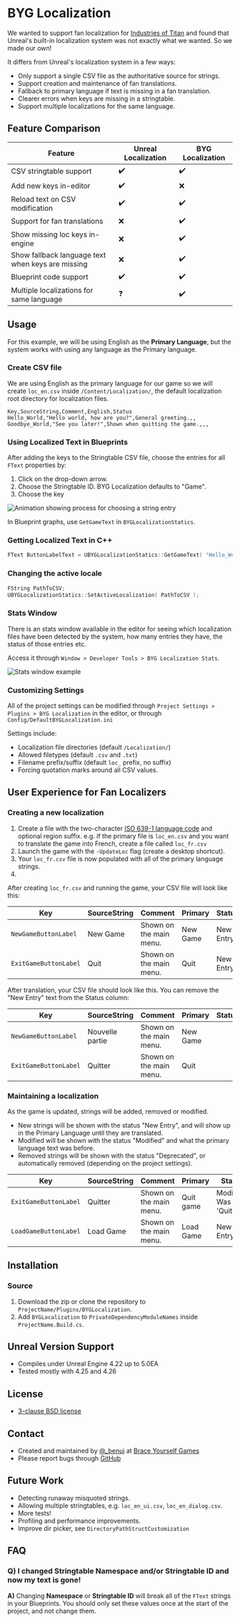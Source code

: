 # BYG Localization

We wanted to support fan localization for [Industries of
Titan](https://braceyourselfgames.com/industries-of-titan/) and found that
Unreal's built-in localization system was not exactly what we wanted. So we
made our own!

It differs from Unreal's localization system in a few ways:

* Only support a single CSV file as the authoritative source for strings.
* Support creation and maintenance of fan translations.
* Fallback to primary language if text is missing in a fan translation.
* Clearer errors when keys are missing in a stringtable.
* Support multiple localizations for the same language.



## Feature Comparison

| Feature | Unreal Localization | BYG Localization |
| --- | --- | --- |
| CSV stringtable support							| :heavy_check_mark: 	| :heavy_check_mark:	|
| Add new keys in-editor							| :heavy_check_mark:	| :x:					|
| Reload text on CSV modification					| :heavy_check_mark: 	| :heavy_check_mark:	|
| Support for fan translations						| :x:					| :heavy_check_mark:	|
| Show missing loc keys in-engine					| :x:					| :heavy_check_mark:	|
| Show fallback language text when keys are missing | :x:					| :heavy_check_mark:	|
| Blueprint code support							| :heavy_check_mark:	| :heavy_check_mark:	|
| Multiple localizations for same language			| :question:			| :heavy_check_mark:	|



## Usage

For this example, we will be using English as the **Primary Language**, but
the system works with using any language as the Primary language.

### Create CSV file

We are using English as the primary language for our game so we will create
`loc_en.csv` inside `/Content/Localization/`, the default localization root
directory for localization files. 

```
Key,SourceString,Comment,English,Status
Hello_World,"Hello world, how are you?",General greeting.,,
Goodbye_World,"See you later!",Shown when quitting the game.,,,
```

### Using Localized Text in Blueprints

After adding the keys to the Stringtable CSV file, choose the entries for all
`FText` properties by:

1. Click on the drop-down arrow.
2. Choose the Stringtable ID. BYG Localization defaults to "Game".
3. Choose the key

![Animation showing process for choosing a string entry](https://benui.ca/assets/unreal/stringtable.gif)

In Blueprint graphs, use `GetGameText` in `BYGLocalizationStatics`.

### Getting Localized Text in C++ 

```cpp
FText ButtonLabelText = UBYGLocalizationStatics::GetGameText( "Hello_World" );
```

### Changing the active locale

```cpp
FString PathToCSV;
UBYGLocalizationStatics::SetActiveLocalization( PathToCSV );
```

### Stats Window

There is an stats window available in the editor for seeing which localization
files have been detected by the system, how many entries they have, the status
of those entries etc.

Access it through `Window > Developer Tools > BYG Localization Stats`.

![Stats window example](https://benui.ca/assets/unreal/byglocalization-statswindow.png)

### Customizing Settings

All of the project settings can be modified through `Project Settings > Plugins > BYG Localization` in the editor, or through
`Config/DefaultBYGLocalization.ini`

Settings include:
* Localization file directories (default `/Localization/`)
* Allowed filetypes (default `.csv` and `.txt`)
* Filename prefix/suffix (default `loc_` prefix, no suffix)
* Forcing quotation marks around all CSV values.



## User Experience for Fan Localizers

### Creating a new localization

1. Create a file with the two-character [ISO 639-1 language
   code](https://en.wikipedia.org/wiki/List_of_ISO_639-1_codes) and optional
   region suffix. e.g. if the primary file is `loc_en.csv` and you want to
   translate the game into French, create a file called `loc_fr.csv`
2. Launch the game with the `-UpdateLoc` flag (create a desktop shortcut).
3. Your `loc_fr.csv` file is now populated with all of the primary language
   strings.
4. 

After creating `loc_fr.csv` and running the game, your CSV file will look like
this:

| Key | SourceString | Comment | Primary | Status |
| --- | --- | --- | --- | --- |
| `NewGameButtonLabel` | New Game | Shown on the main menu. | New Game | New Entry |
| `ExitGameButtonLabel` | Quit | Shown on the main menu. | Quit | New Entry |

After translation, your CSV file should look like this. You can remove the "New Entry" text from the Status column:

| Key | SourceString | Comment | Primary | Status |
| --- | --- | --- | --- | --- |
| `NewGameButtonLabel` | Nouvelle partie | Shown on the main menu. | New Game | |
| `ExitGameButtonLabel` | Quitter | Shown on the main menu. | Quit | |

### Maintaining a localization

As the game is updated, strings will be added, removed or modified.
* New strings will be shown with the status "New Entry", and will show up in the Primary Language until they are translated.
* Modified will be shown with the status "Modified" and what the primary language text was before.
* Removed strings will be shown with the status "Deprecated", or automatically removed (depending on the project settings).

| Key | SourceString | Comment | Primary | Status |
| --- | --- | --- | --- | --- |
| `ExitGameButtonLabel` | Quitter | Shown on the main menu. | Quit game | Modified: Was 'Quit' |
| `LoadGameButtonLabel` | Load Game | Shown on the main menu. | Load Game | New Entry |



## Installation

### Source

1. Download the zip or clone the repository to `ProjectName/Plugins/BYGLocalization`.
2. Add `BYGLocalization` to `PrivateDependencyModuleNames` inside `ProjectName.Build.cs`.



## Unreal Version Support

* Compiles under Unreal Engine 4.22 up to 5.0EA
* Tested mostly with 4.25 and 4.26



## License

* [3-clause BSD license](LICENSE)



## Contact

* Created and maintained by [@_benui](https://twitter.com/_benui) at [Brace Yourself Games](https://braceyourselfgames.com/)
* Please report bugs through [GitHub](https://github.com/BraceYourselfGames/UE4-BYGLocalization/issues)



## Future Work

* Detecting runaway misquoted strings.
* Allowing multiple stringtables, e.g. `loc_en_ui.csv`, `loc_en_dialog.csv`.
* More tests!
* Profiling and performance improvements.
* Improve dir picker, see `DirectoryPathStructCustomization`



## FAQ

### Q) I changed Stringtable Namespace and/or Stringtable ID and now my text is gone!

**A)** Changing **Namespace** or **Stringtable ID** will break all of the
`FText` strings in your Blueprints. You should only set these values once at
the start of the project, and not change them.

